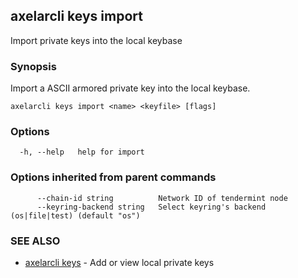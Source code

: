 ## axelarcli keys import

Import private keys into the local keybase

### Synopsis

Import a ASCII armored private key into the local keybase.

```
axelarcli keys import <name> <keyfile> [flags]
```

### Options

```
  -h, --help   help for import
```

### Options inherited from parent commands

```
      --chain-id string          Network ID of tendermint node
      --keyring-backend string   Select keyring's backend (os|file|test) (default "os")
```

### SEE ALSO

- [axelarcli keys](axelarcli_keys.md)	 - Add or view local private keys
